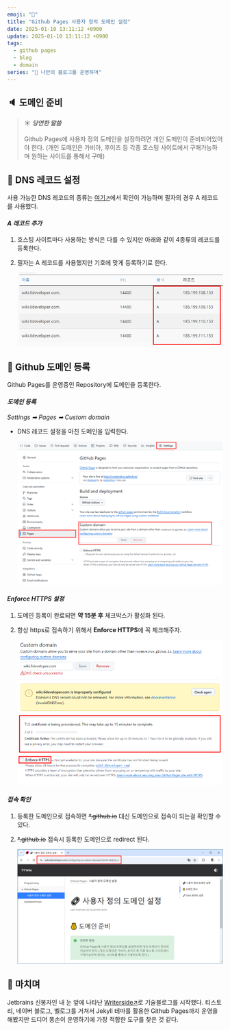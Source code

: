 ```yaml
---
emoji: "🚀"
title: "Github Pages 사용자 정의 도메인 설정"
date: 2025-01-10 13:11:12 +0900
update: 2025-01-10 13:11:12 +0900
tags:
  - github pages
  - blog
  - domain
series: "📝 나만의 블로그를 운영하며"
---
```


## 🔈 도메인 준비

> ☀️ ***당연한 말씀***
> <br/><br/>
> Github Pages에 사용자 정의 도메인을 설정하려면 개인 도메인이 준비되어있어야 한다.
> (개인 도메인은 가비아, 후이즈 등 각종 호스팅 사이트에서 구매가능하며 원하는 사이트를 통해서 구매)

## 💎 DNS 레코드 설정
사용 가능한 DNS 레코드의 종류는 [여기↗](https://docs.github.com/ko/pages/configuring-a-custom-domain-for-your-github-pages-site/managing-a-custom-domain-for-your-github-pages-site#dns-records-for-your-custom-domain)에서 확인이 가능하며 필자의 경우 A 레코드를 사용했다.

#### ***A 레코드 추가***
1. 호스팅 사이트마다 사용하는 방식은 다를 수 있지만 아래와 같이 4종류의 레코드를 등록한다.
2. 필자는 A 레코드를 사용했지만 기호에 맞게 등록하기로 한다.

   ![](images/20241125_083158.png)

## 🍨 Github 도메인 등록
Github Pages를 운영중인 Repository에 도메인을 등록한다.

#### ***도메인 등록***
*Settings ➡ Pages ➡ Custom domain*
- DNS 레코드 설정을 마친 도메인을 입력한다.

    ![](images/20241125_082905.png)

#### ***Enforce HTTPS 설정***
1. 도메인 등록이 완료되면 **약 15분 후** 체크박스가 활성화 된다.
2. 항상 https로 접속하기 위해서 **Enforce HTTPS**에 꼭 체크해주자.

   ![](images/20241125_083307.png)

#### ***접속 확인***
1. 등록한 도메인으로 접속하면 ~~*.github.io~~ 대신 도메인으로 접속이 되는걸 확인할 수 있다.
2. ~~*.github.io~~ 접속시 등록한 도메인으로 redirect 된다.

   ![](images/20241125_134247.png)

## 👋 마치며
Jetbrains 신봉자인 내 눈 앞에 나타난 [Writerside↗](https://www.jetbrains.com/ko-kr/writerside/)로 기술블로그를 시작했다.
티스토리, 네이버 블로그, 벨로그를 거쳐서 Jekyll 테마를 활용한 Github Pages까지 운영을 해봤지만 드디어 똥손이 운영하기에 가장 적합한 도구를 찾은 것 같다.
